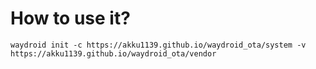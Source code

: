 # How to use it?

```
waydroid init -c https://akku1139.github.io/waydroid_ota/system -v https://akku1139.github.io/waydroid_ota/vendor
```
